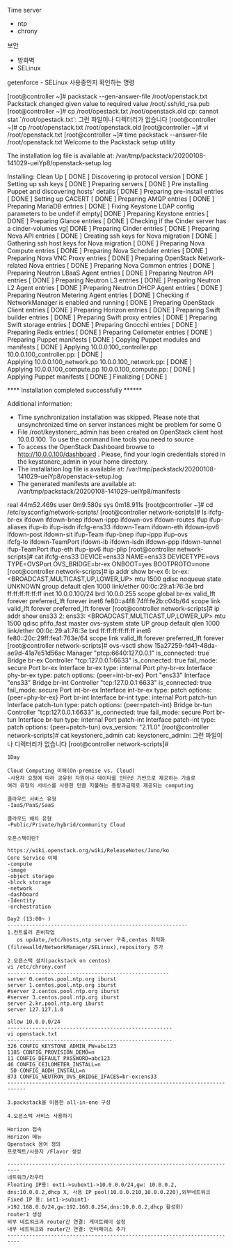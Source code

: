 Time server

- ntp
- chrony

보안

- 방화벽
- SELinux



getenforce - SELinux 사용중인지 확인하는 명령







[root@controller ~]# packstack --gen-answer-file /root/openstack.txt
Packstack changed given value  to required value /root/.ssh/id_rsa.pub
[root@controller ~]# cp /root/opestack.txt /root/openstack.old
cp: cannot stat `/root/opestack.txt': 그런 파일이나 디렉터리가 없습니다
[root@controller ~]# cp /root/openstack.txt /root/openstack.old
[root@controller ~]# vi /root/openstack.txt
[root@controller ~]# time packstack --answer-file /root/openstack.txt
Welcome to the Packstack setup utility

The installation log file is available at: /var/tmp/packstack/20200108-141029-ueiYp8/openstack-setup.log

Installing:
Clean Up                                             [ DONE ]
Discovering ip protocol version                      [ DONE ]
Setting up ssh keys                                  [ DONE ]
Preparing servers                                    [ DONE ]
Pre installing Puppet and discovering hosts' details [ DONE ]
Preparing pre-install entries                        [ DONE ]
Setting up CACERT                                    [ DONE ]
Preparing AMQP entries                               [ DONE ]
Preparing MariaDB entries                            [ DONE ]
Fixing Keystone LDAP config parameters to be undef if empty[ DONE ]
Preparing Keystone entries                           [ DONE ]
Preparing Glance entries                             [ DONE ]
Checking if the Cinder server has a cinder-volumes vg[ DONE ]
Preparing Cinder entries                             [ DONE ]
Preparing Nova API entries                           [ DONE ]
Creating ssh keys for Nova migration                 [ DONE ]
Gathering ssh host keys for Nova migration           [ DONE ]
Preparing Nova Compute entries                       [ DONE ]
Preparing Nova Scheduler entries                     [ DONE ]
Preparing Nova VNC Proxy entries                     [ DONE ]
Preparing OpenStack Network-related Nova entries     [ DONE ]
Preparing Nova Common entries                        [ DONE ]
Preparing Neutron LBaaS Agent entries                [ DONE ]
Preparing Neutron API entries                        [ DONE ]
Preparing Neutron L3 entries                         [ DONE ]
Preparing Neutron L2 Agent entries                   [ DONE ]
Preparing Neutron DHCP Agent entries                 [ DONE ]
Preparing Neutron Metering Agent entries             [ DONE ]
Checking if NetworkManager is enabled and running    [ DONE ]
Preparing OpenStack Client entries                   [ DONE ]
Preparing Horizon entries                            [ DONE ]
Preparing Swift builder entries                      [ DONE ]
Preparing Swift proxy entries                        [ DONE ]
Preparing Swift storage entries                      [ DONE ]
Preparing Gnocchi entries                            [ DONE ]
Preparing Redis entries                              [ DONE ]
Preparing Ceilometer entries                         [ DONE ]
Preparing Puppet manifests                           [ DONE ]
Copying Puppet modules and manifests                 [ DONE ]
Applying 10.0.0.100_controller.pp
10.0.0.100_controller.pp:                            [ DONE ]       
Applying 10.0.0.100_network.pp
10.0.0.100_network.pp:                               [ DONE ]    
Applying 10.0.0.100_compute.pp
10.0.0.100_compute.pp:                               [ DONE ]    
Applying Puppet manifests                            [ DONE ]
Finalizing                                           [ DONE ]

 **** Installation completed successfully ******

Additional information:
 * Time synchronization installation was skipped. Please note that unsynchronized time on server instances might be problem for some O
 * File /root/keystonerc_admin has been created on OpenStack client host 10.0.0.100. To use the command line tools you need to source 
 * To access the OpenStack Dashboard browse to http://10.0.0.100/dashboard .
Please, find your login credentials stored in the keystonerc_admin in your home directory.
 * The installation log file is available at: /var/tmp/packstack/20200108-141029-ueiYp8/openstack-setup.log
 * The generated manifests are available at: /var/tmp/packstack/20200108-141029-ueiYp8/manifests

real	44m52.469s
user	0m9.580s
sys	0m18.911s
[root@controller ~]# cd /etc/sysconfig/network-scripts/
[root@controller network-scripts]# ls
ifcfg-br-ex  ifdown           ifdown-bnep  ifdown-ippp  ifdown-ovs   ifdown-routes  ifup           ifup-aliases  ifup-ib    ifup-isdn 
ifcfg-ens33  ifdown-Team      ifdown-eth   ifdown-ipv6  ifdown-post  ifdown-sit     ifup-Team      ifup-bnep     ifup-ippp  ifup-ovs  
ifcfg-lo     ifdown-TeamPort  ifdown-ib    ifdown-isdn  ifdown-ppp   ifdown-tunnel  ifup-TeamPort  ifup-eth      ifup-ipv6  ifup-plip 
[root@controller network-scripts]# cat ifcfg-ens33
DEVICE=ens33
NAME=ens33
DEVICETYPE=ovs
TYPE=OVSPort
OVS_BRIDGE=br-ex
ONBOOT=yes
BOOTPROTO=none
[root@controller network-scripts]# ip addr show br-ex
6: br-ex: <BROADCAST,MULTICAST,UP,LOWER_UP> mtu 1500 qdisc noqueue state UNKNOWN group default qlen 1000
    link/ether 00:0c:29:a1:76:3e brd ff:ff:ff:ff:ff:ff
    inet 10.0.0.100/24 brd 10.0.0.255 scope global br-ex
       valid_lft forever preferred_lft forever
    inet6 fe80::a4f8:74ff:fe2b:c04b/64 scope link 
       valid_lft forever preferred_lft forever
[root@controller network-scripts]# ip addr show ens33
2: ens33: <BROADCAST,MULTICAST,UP,LOWER_UP> mtu 1500 qdisc pfifo_fast master ovs-system state UP group default qlen 1000
    link/ether 00:0c:29:a1:76:3e brd ff:ff:ff:ff:ff:ff
    inet6 fe80::20c:29ff:fea1:763e/64 scope link 
       valid_lft forever preferred_lft forever
[root@controller network-scripts]# ovs-vsctl show
15a27259-fd41-48da-ae9d-41a7e51d56ac
    Manager "ptcp:6640:127.0.0.1"
        is_connected: true
    Bridge br-ex
        Controller "tcp:127.0.0.1:6633"
            is_connected: true
        fail_mode: secure
        Port br-ex
            Interface br-ex
                type: internal
        Port phy-br-ex
            Interface phy-br-ex
                type: patch
                options: {peer=int-br-ex}
        Port "ens33"
            Interface "ens33"
    Bridge br-int
        Controller "tcp:127.0.0.1:6633"
            is_connected: true
        fail_mode: secure
        Port int-br-ex
            Interface int-br-ex
                type: patch
                options: {peer=phy-br-ex}
        Port br-int
            Interface br-int
                type: internal
        Port patch-tun
            Interface patch-tun
                type: patch
                options: {peer=patch-int}
    Bridge br-tun
        Controller "tcp:127.0.0.1:6633"
            is_connected: true
        fail_mode: secure
        Port br-tun
            Interface br-tun
                type: internal
        Port patch-int
            Interface patch-int
                type: patch
                options: {peer=patch-tun}
    ovs_version: "2.11.0"
[root@controller network-scripts]# cat keystonerc_admin
cat: keystonerc_admin: 그런 파일이나 디렉터리가 없습니다
[root@controller network-scripts]# 







```
1Day

Cloud Computing 이해(On-premise vs. Cloud)
-사용자 요청에 따라 공유된 자원이나 데이타를 인터넷 기반으로 제공하는 기술로
여러 유형의 서비스를 사용한 만큼 지불하는 종량과금제로 제공되는 computing

클라우드 서비스 유형
-IaaS/PaaS/SaaS

클라우드 배치 유형
-Public/Private/hybrid/community Cloud

오픈스택이란?

https://wiki.openstack.org/wiki/ReleaseNotes/Juno/ko
Core Service 이해
-compute
-image
-object storage
-block storage
-network
-dashboard
-Identity
-orchestration

Day2 (13:00~ )
----------------------------------------------------------
1.컨트롤러 준비작업
   os update,/etc/hosts,ntp server 구축,centos 최적화(filrewalld/NetworkManager/SELinux),repository 추가

2.오픈스택 설치(packstack on centos)
vi /etc/chrony.conf
----------------------------------------------------
server 0.centos.pool.ntp.org iburst
server 1.centos.pool.ntp.org iburst
#server 2.centos.pool.ntp.org iburst
#server 3.centos.pool.ntp.org iburst
server 2.kr.pool.ntp.org iburst
server 127.127.1.0 

allow 10.0.0.0/24
-----------------------------------------------------
vi openstack.txt
-----------------------------------------------------
326 CONFIG_KEYSTONE_ADMIN_PW=abc123
1185 CONFIG_PROVISION_DEMO=n
11 CONFIG_DEFAULT_PASSWORD=abc123
46 CONFIG_CEILOMETER_INSTALL=n
 50 CONFIG_AODH_INSTALL=n
873 CONFIG_NEUTRON_OVS_BRIDGE_IFACES=br-ex:ens33
----------------------------------------------------------------------------

3.packstack을 이용한 all-in-one 구성

4.오픈스택 서비스 사용하기

Horizon 접속
Horizon 메뉴
Openstack 용어 정의
프로젝트/사용자 /Flavor 생성 

--------------------------------------------------------------------------
네트워크/라우터
Floating IP용: ext1->subext1->10.0.0.0/24,gw: 10.0.0.2, dns:10.0.0.2,dhcp X, 사용 IP pool(10.0.0.210,10.0.0.220),외부네트워크
Fixed IP 용: int1->subint1->192.168.0.0/24,gw:192.168.0.254,dns:10.0.0.2,dhcp 활성화)
router1 생성
외부 네트워크과 router간 연결: 게이트웨이 설정
내부 네트워크와 router간 연결: 인터페이스 추가
--------------------------------------------------------------------------
```